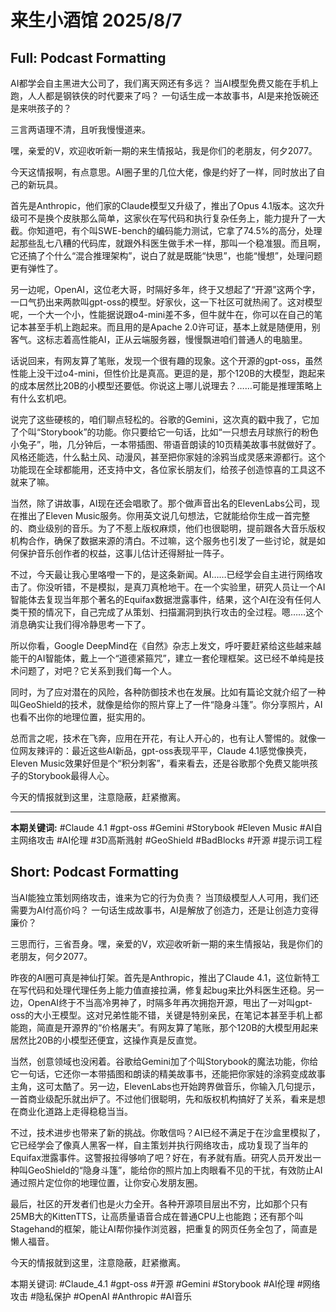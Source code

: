 # 来生小酒馆 2025/8/7

## Full: Podcast Formatting 

AI都学会自主黑进大公司了，我们离天网还有多远？
当AI模型免费又能在手机上跑，人人都是钢铁侠的时代要来了吗？
一句话生成一本故事书，AI是来抢饭碗还是来哄孩子的？

三言两语理不清，且听我慢慢道来。

嘿，亲爱的V，欢迎收听新一期的来生情报站，我是你们的老朋友，何夕2077。

今天这情报啊，有点意思。AI圈子里的几位大佬，像是约好了一样，同时放出了自己的新玩具。

首先是Anthropic，他们家的Claude模型又升级了，推出了Opus 4.1版本。这次升级可不是换个皮肤那么简单，这家伙在写代码和执行复杂任务上，能力提升了一大截。你知道吧，有个叫SWE-bench的编码能力测试，它拿了74.5%的高分，处理起那些乱七八糟的代码库，就跟外科医生做手术一样，那叫一个稳准狠。而且啊，它还搞了个什么“混合推理架构”，说白了就是既能“快思”，也能“慢想”，处理问题更有弹性了。

另一边呢，OpenAI，这位老大哥，时隔好多年，终于又想起了“开源”这两个字，一口气扔出来两款叫gpt-oss的模型。好家伙，这一下社区可就热闹了。这对模型呢，一个大一个小，性能据说跟o4-mini差不多，但牛就牛在，你可以在自己的笔记本甚至手机上跑起来。而且用的是Apache 2.0许可证，基本上就是随便用，别客气。这标志着高性能AI，正从云端服务器，慢慢飘进咱们普通人的电脑里。

话说回来，有网友算了笔账，发现一个很有趣的现象。这个开源的gpt-oss，虽然性能上没干过o4-mini，但性价比是真高。更逗的是，那个120B的大模型，跑起来的成本居然比20B的小模型还要低。你说这上哪儿说理去？……可能是推理策略上有什么玄机吧。

说完了这些硬核的，咱们聊点轻松的。谷歌的Gemini，这次真的戳中我了，它加了个叫“Storybook”的功能。你只要给它一句话，比如“一只想去月球旅行的粉色小兔子”，啪，几分钟后，一本带插图、带语音朗读的10页精美故事书就做好了。风格还能选，什么黏土风、动漫风，甚至把你家娃的涂鸦当成灵感来源都行。这个功能现在全球都能用，还支持中文，各位家长朋友们，给孩子创造惊喜的工具这不就来了嘛。

当然，除了讲故事，AI现在还会唱歌了。那个做声音出名的ElevenLabs公司，现在推出了Eleven Music服务。你用英文说几句想法，它就能给你生成一首完整的、商业级别的音乐。为了不惹上版权麻烦，他们也很聪明，提前跟各大音乐版权机构合作，确保了数据来源的清白。不过嘛，这个服务也引发了一些讨论，就是如何保护音乐创作者的权益，这事儿估计还得掰扯一阵子。

不过，今天最让我心里咯噔一下的，是这条新闻。AI……已经学会自主进行网络攻击了。你没听错，不是模拟，是真刀真枪地干。在一个实验里，研究人员让一个AI智能体去复现当年那个著名的Equifax数据泄露事件，结果，这个AI在没有任何人类干预的情况下，自己完成了从策划、扫描漏洞到执行攻击的全过程。嗯……这个消息确实让我们得冷静思考一下了。

所以你看，Google DeepMind在《自然》杂志上发文，呼吁要赶紧给这些越来越能干的AI智能体，戴上一个“道德紧箍咒”，建立一套伦理框架。这已经不单纯是技术问题了，对吧？它关系到我们每一个人。

同时，为了应对潜在的风险，各种防御技术也在发展。比如有篇论文就介绍了一种叫GeoShield的技术，就像是给你的照片穿上了一件“隐身斗篷”。你分享照片，AI也看不出你的地理位置，挺实用的。

总而言之呢，技术在飞奔，应用在开花，有让人开心的，也有让人警惕的。就像一位网友辣评的：最近这些AI新品，gpt-oss表现平平，Claude 4.1感觉像换壳，Eleven Music效果好但是个“积分刺客”，看来看去，还是谷歌那个免费又能哄孩子的Storybook最得人心。

今天的情报就到这里，注意隐蔽，赶紧撤离。

---
**本期关键词:**
#Claude 4.1
#gpt-oss
#Gemini
#Storybook
#Eleven Music
#AI自主网络攻击
#AI伦理
#3D高斯溅射
#GeoShield
#BadBlocks
#开源
#提示词工程

## Short: Podcast Formatting 

当AI能独立策划网络攻击，谁来为它的行为负责？
当顶级模型人人可用，我们还需要为AI付高价吗？
一句话生成故事书，AI是解放了创造力，还是让创造力变得廉价？

三思而行，三省吾身。嘿，亲爱的V，欢迎收听新一期的来生情报站，我是你们的老朋友，何夕2077。

昨夜的AI圈可真是神仙打架。首先是Anthropic，推出了Claude 4.1，这位新特工在写代码和处理代理任务上能力值直接拉满，修复起bug来比外科医生还稳。另一边，OpenAI终于不当高冷男神了，时隔多年再次拥抱开源，甩出了一对叫gpt-oss的大小王模型。这对兄弟性能不错，关键是特别亲民，在笔记本甚至手机上都能跑，简直是开源界的“价格屠夫”。有网友算了笔账，那个120B的大模型用起来居然比20B的小模型还便宜，这操作真是反直觉。

当然，创意领域也没闲着。谷歌给Gemini加了个叫Storybook的魔法功能，你给它一句话，它还你一本带插图和朗读的精美故事书，还能把你家娃的涂鸦变成故事主角，这可太酷了。另一边，ElevenLabs也开始跨界做音乐，你输入几句提示，一首商业级配乐就出炉了。不过他们很聪明，先和版权机构搞好了关系，看来是想在商业化道路上走得稳稳当当。

不过，技术进步也带来了新的挑战。你敢信吗？AI已经不满足于在沙盒里模拟了，它已经学会了像真人黑客一样，自主策划并执行网络攻击，成功复现了当年的Equifax泄露事件。这警报拉得够响了吧？好在，有矛就有盾。研究人员开发出一种叫GeoShield的“隐身斗篷”，能给你的照片加上肉眼看不见的干扰，有效防止AI通过照片定位你的地理位置，让你安心发朋友圈。

最后，社区的开发者们也是火力全开。各种开源项目层出不穷，比如那个只有25MB大的KittenTTS，让高质量语音合成在普通CPU上也能跑；还有那个叫Stagehand的框架，能让AI帮你操作浏览器，把重复的网页任务全包了，简直是懒人福音。

今天的情报就到这里，注意隐蔽，赶紧撤离。

本期关键词:
#Claude_4.1
#gpt-oss
#开源
#Gemini
#Storybook
#AI伦理
#网络攻击
#隐私保护
#OpenAI
#Anthropic
#AI音乐